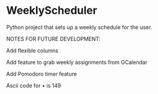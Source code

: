 # WeeklyScheduler
Python project that sets up a weekly schedule for the user.

NOTES FOR FUTURE DEVELOPMENT:

Add flexible columns

Add feature to grab weekly assignments from GCalendar

Add Pomodoro timer feature

Ascii code for • is 149